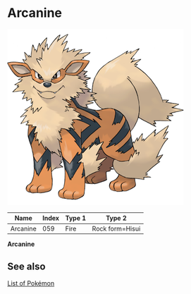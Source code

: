 # Arcanine


![Arcanine](images/059.png)

| **Name** | **Index** | **Type 1** | **Type 2** |
|----|----|----|----|
| Arcanine | 059 | Fire | Rock form=Hisui  |

**Arcanine** 

## See also

[List of Pokémon](../pokemon.md)
